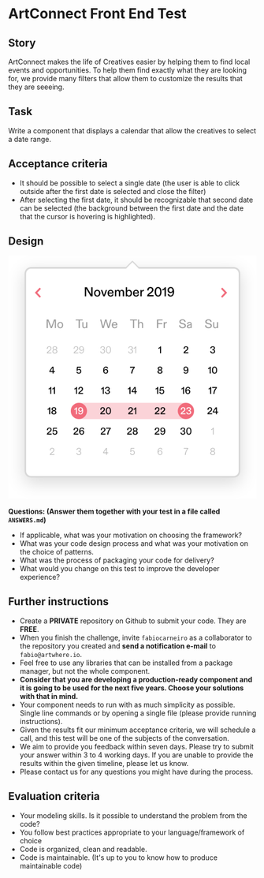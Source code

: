 # ArtConnect Front End Test

## Story

ArtConnect makes the life of Creatives easier by helping them to find local events and opportunities. To help them find exactly what they are looking for, we provide many filters that allow them to customize the results that they are seeeing.

## Task

Write a component that displays a calendar that allow the creatives to select a date range.

## Acceptance criteria

* It should be possible to select a single date (the user is able to click outside after the first date is selected and close the filter)
* After selecting the first date, it should be recognizable that second date can be selected (the background between the first date and the date that the cursor is hovering is highlighted).

## Design

![design](design.svg)

**Questions: (Answer them together with your test in a file called `ANSWERS.md`)**
- If applicable, what was your motivation on choosing the framework?
- What was your code design process and what was your motivation on the choice of patterns.
- What was the process of packaging your code for delivery?
- What would you change on this test to improve the developer experience?

## Further instructions
* Create a **PRIVATE** repository on Github to submit your code. They are **FREE**.
* When you finish the challenge, invite `fabiocarneiro`  as a collaborator to the repository you created and **send a notification e-mail** to `fabio@artwhere.io`.
* Feel free to use any libraries that can be installed from a package manager, but not the whole component.
* **Consider that you are developing a production-ready component and it is going to be used for the next five years. Choose your solutions with that in mind.**
* Your component needs to run with as much simplicity as possible. Single line commands or by opening a single file (please provide running instructions).
* Given the results fit our minimum acceptance criteria, we will schedule a call, and this test will be one of the subjects of the conversation.
* We aim to provide you feedback within seven days. Please try to submit your answer within 3 to 4 working days. If you are unable to provide the results within the given timeline, please let us know.
* Please contact us for any questions you might have during the process.

## Evaluation criteria
* Your modeling skills. Is it possible to understand the problem from the code?
* You follow best practices appropriate to your language/framework of choice
* Code is organized, clean and readable.
* Code is maintainable. (It's up to you to know how to produce maintainable code)
